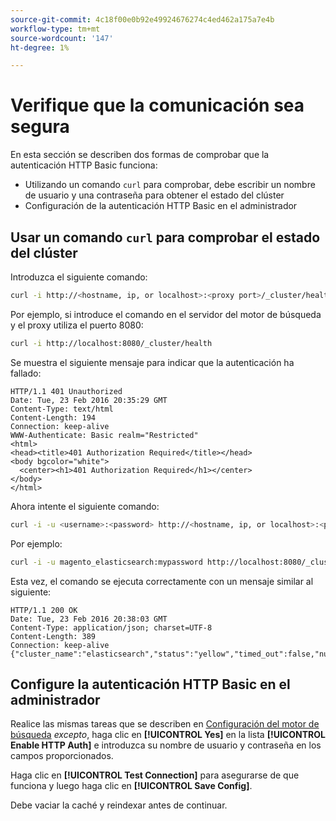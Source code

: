 ```yaml
---
source-git-commit: 4c18f00e0b92e49924676274c4ed462a175a7e4b
workflow-type: tm+mt
source-wordcount: '147'
ht-degree: 1%

---
```

# Verifique que la comunicación sea segura

En esta sección se describen dos formas de comprobar que la autenticación HTTP Basic funciona:

* Utilizando un comando `curl` para comprobar, debe escribir un nombre de usuario y una contraseña para obtener el estado del clúster
* Configuración de la autenticación HTTP Basic en el administrador

## Usar un comando `curl` para comprobar el estado del clúster

Introduzca el siguiente comando:

```bash
curl -i http://<hostname, ip, or localhost>:<proxy port>/_cluster/health
```

Por ejemplo, si introduce el comando en el servidor del motor de búsqueda y el proxy utiliza el puerto 8080:

```bash
curl -i http://localhost:8080/_cluster/health
```

Se muestra el siguiente mensaje para indicar que la autenticación ha fallado:

```terminal
HTTP/1.1 401 Unauthorized
Date: Tue, 23 Feb 2016 20:35:29 GMT
Content-Type: text/html
Content-Length: 194
Connection: keep-alive
WWW-Authenticate: Basic realm="Restricted"
<html>
<head><title>401 Authorization Required</title></head>
<body bgcolor="white">
  <center><h1>401 Authorization Required</h1></center>
</body>
</html>
```

Ahora intente el siguiente comando:

```bash
curl -i -u <username>:<password> http://<hostname, ip, or localhost>:<proxy port>/_cluster/health
```

Por ejemplo:

```bash
curl -i -u magento_elasticsearch:mypassword http://localhost:8080/_cluster/health
```

Esta vez, el comando se ejecuta correctamente con un mensaje similar al siguiente:

```terminal
HTTP/1.1 200 OK
Date: Tue, 23 Feb 2016 20:38:03 GMT
Content-Type: application/json; charset=UTF-8
Content-Length: 389
Connection: keep-alive
{"cluster_name":"elasticsearch","status":"yellow","timed_out":false,"number_of_nodes":1,"number_of_data_nodes":1,"active_primary_shards":5,"active_shards":5,"relocating_shards":0,"initializing_shards":0,"unassigned_shards":5,"delayed_unassigned_shards":0,"number_of_pending_tasks":0,"number_of_in_flight_fetch":0,"task_max_waiting_in_queue_millis":0,"active_shards_percent_as_number":50.0}
```

## Configure la autenticación HTTP Basic en el administrador

Realice las mismas tareas que se describen en [Configuración del motor de búsqueda](../configuration/search/configure-search-engine.md) *excepto*, haga clic en **[!UICONTROL Yes]** en la lista **[!UICONTROL Enable HTTP Auth]** e introduzca su nombre de usuario y contraseña en los campos proporcionados.

Haga clic en **[!UICONTROL Test Connection]** para asegurarse de que funciona y luego haga clic en **[!UICONTROL Save Config]**.

Debe vaciar la caché y reindexar antes de continuar.

